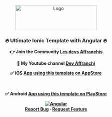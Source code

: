 <a id="readme-top"></a>

<div align="center">

  <a href="https://ionicframework.com/docs">
    <img src="https://ionic.io/_next/image?url=https%3A%2F%2Fimages.prismic.io%2Fionicframeworkcom%2Fd784b88d-9379-49f6-a7ca-502cfe1ea5f0_ionic%2Blogotype%2Bblue.png&w=640&q=75"
alt="Logo" width="260" height="80">
  </a>

<h3 align="center">
🔥 Ultimate Ionic Template with Angular 🔥
</h3>

  <p align="center">
    
<b>👉 Join the Community<b/>
<a href="https://www.skool.com/dev-affranchi">
Les devs Affranchis
</a>
<br />

<b>📀 My Youtube channel<b/>
<a href="https://www.youtube.com/@DevAffranchi">
Dev Affranchi
</a>
<br />

<b>✅ iOS<b/>
<a href="https://apps.apple.com/app/id6608979195">
App using this template on AppStore
</a>

<br />
<br />
<b>✅ Android<b/>
<a href="https://play.google.com/store/apps/details?id=ai.quiz.infinity">
App using this template on PlayStore
</a>
<br />

[![Angular][Angular.io]][Angular-url]
<br />
<a href="https://github.com/ediaStudio/ionicTemplate/issues/new?labels=bug">
Report Bug</a>
·
<a href="https://github.com/ediaStudio/ionicTemplate/issues/new?labels=enhancement">
Request Feature</a>
  </p>
</div>
<br />
<br />

<!-- MARKDOWN LINKS & IMAGES -->
<!-- https://www.markdownguide.org/basic-syntax/#reference-style-links -->

[Angular.io]: https://img.shields.io/badge/Angular-DD0031?style=for-the-badge&logo=angular&logoColor=white

[Angular-url]: https://angular.dev/
